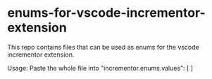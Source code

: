 # enums-for-vscode-incrementor-extension
This repo contains files that can be used as enums for the vscode incrementor extension.

Usage:
Paste the whole file into "incrementor.enums.values": [ ]
